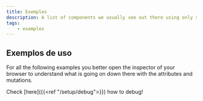 ```yaml
---
title: Exemples
description: A list of components we usually see out there using only statepipe.
tags:
    - examples
---
```


## Exemplos de uso

For all the following examples you better open the inspector of your browser to understand what is going on down there with the attributes and mutations.

Check [here]({{<ref "/setup/debug">}}) how to debug!

